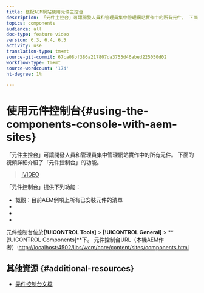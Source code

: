 ```yaml
---
title: 搭配AEM網站使用元件主控台
description: 「元件主控台」可讓開發人員和管理員集中管理網站實作中的所有元件。 下面的視頻詳細介紹了「元件控制台」的功能。
topics: components
audience: all
doc-type: feature video
version: 6.3, 6.4, 6.5
activity: use
translation-type: tm+mt
source-git-commit: 67ca08bf386a217807da3755d46abed225050d02
workflow-type: tm+mt
source-wordcount: '174'
ht-degree: 1%

---
```



# 使用元件控制台{#using-the-components-console-with-aem-sites}

「元件主控台」可讓開發人員和管理員集中管理網站實作中的所有元件。 下面的視頻詳細介紹了「元件控制台」的功能。

>[!VIDEO](https://video.tv.adobe.com/v/17417/?quality=9&learn=on)

「元件控制台」提供下列功能：

* 概觀：目前AEM例項上所有已安裝元件的清單
* [!UICONTROL 屬性]:顯示元資料，如元件的標題、組和說明
* [!UICONTROL 策略]:顯示給定元件和相關模板的任何現有策略
* [!UICONTROL 即時使用]:顯示包含元件的頁的清單

元件控制台位於&#x200B;**[!UICONTROL Tools]** > **[!UICONTROL General]** > **[!UICONTROL Components]**下。
元件控制台URL（本機AEM作者）:[http://localhost:4502/libs/wcm/core/content/sites/components.html](http://localhost:4502/libs/wcm/core/content/sites/components.html)

## 其他資源 {#additional-resources}

* [元件控制台文檔](https://helpx.adobe.com/experience-manager/6-5/sites/authoring/using/default-components-console.html)
